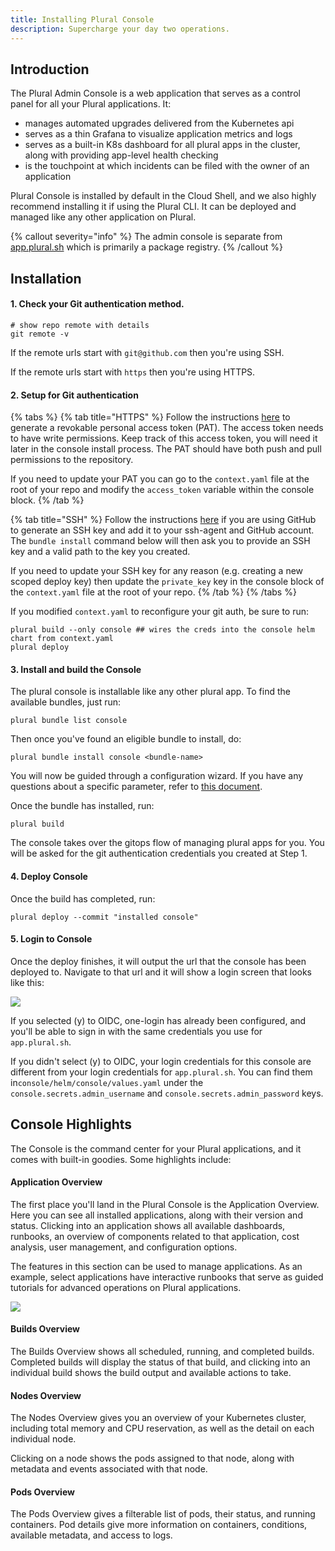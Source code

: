 ```yaml
---
title: Installing Plural Console
description: Supercharge your day two operations.
---
```


## Introduction

The Plural Admin Console is a web application that serves as a control panel for all your Plural applications. It:

- manages automated upgrades delivered from the Kubernetes api
- serves as a thin Grafana to visualize application metrics and logs
- serves as a built-in K8s dashboard for all plural apps in the cluster, along with providing app-level health checking
- is the touchpoint at which incidents can be filed with the owner of an application

Plural Console is installed by default in the Cloud Shell, and we also highly recommend installing it if using the Plural CLI. It can be deployed and managed like any other application on Plural.

{% callout severity="info" %}
The admin console is separate from [app.plural.sh](https://app.plural.sh) which is primarily a package registry.
{% /callout %}

## Installation

#### 1. Check your Git authentication method.

```
# show repo remote with details
git remote -v
```

If the remote urls start with `git@github.com` then you're using SSH.

If the remote urls start with `https` then you're using HTTPS.

#### 2. Setup for Git authentication

{% tabs %}
{% tab title="HTTPS" %}
Follow the instructions [here](https://docs.github.com/en/github/authenticating-to-github/keeping-your-account-and-data-secure/creating-a-personal-access-token) to generate a revokable personal access token (PAT). The access token needs to have write permissions. Keep track of this access token, you will need it later in the console install process. The PAT should have both push and pull permissions to the repository.

If you need to update your PAT you can go to the `context.yaml` file at the root of your repo and modify the `access_token` variable within the console block.
{% /tab %}

{% tab title="SSH" %}
Follow the instructions [here](https://docs.github.com/en/github/authenticating-to-github/connecting-to-github-with-ssh/generating-a-new-ssh-key-and-adding-it-to-the-ssh-agent) if you are using GitHub to generate an SSH key and add it to your ssh-agent and GitHub account. The `bundle install` command below will then ask you to provide an SSH key and a valid path to the key you created.

If you need to update your SSH key for any reason (e.g. creating a new scoped deploy key) then update the `private_key` key in the console block of the `context.yaml` file at the root of your repo.
{% /tab %}
{% /tabs %}

If you modified `context.yaml` to reconfigure your git auth, be sure to run:

```
plural build --only console ## wires the creds into the console helm chart from context.yaml
plural deploy
```

#### 3. Install and build the Console

The plural console is installable like any other plural app. To find the available bundles, just run:

```
plural bundle list console
```

Then once you've found an eligible bundle to install, do:

```
plural bundle install console <bundle-name>
```

You will now be guided through a configuration wizard. If you have any questions about a specific parameter, refer to [this document](/applications/console).

Once the bundle has installed, run:

```
plural build
```

The console takes over the gitops flow of managing plural apps for you. You will be asked for the git authentication credentials you created at Step 1.

#### 4. Deploy Console

Once the build has completed, run:

```
plural deploy --commit "installed console"
```

#### 5. Login to Console

Once the deploy finishes, it will output the url that the console has been deployed to. Navigate to that url and it will show a login screen that looks like this:

![](</assets/Screen Shot 2021-08-19 at 3.54.54 PM.png>)

If you selected (y) to OIDC, one-login has already been configured, and you'll be able to sign in with the same credentials you use for `app.plural.sh`.

If you didn't select (y) to OIDC, your login credentials for this console are different from your login credentials for `app.plural.sh`. You can find them in`console/helm/console/values.yaml` under the `console.secrets.admin_username` and `console.secrets.admin_password` keys.

## Console Highlights

The Console is the command center for your Plural applications, and it comes with built-in goodies. Some highlights include:

#### Application Overview

The first place you'll land in the Plural Console is the Application Overview. Here you can see all installed applications, along with their version and status. Clicking into an application shows all available dashboards, runbooks, an overview of components related to that application, cost analysis, user management, and configuration options.

The features in this section can be used to manage applications. As an example, select applications have interactive runbooks that serve as guided tutorials for advanced operations on Plural applications.

![](/assets/basic-setup-and-deployment/application-runbook.png)

#### Builds Overview

The Builds Overview shows all scheduled, running, and completed builds. Completed builds will display the status of that build, and clicking into an individual build shows the build output and available actions to take.

#### Nodes Overview

The Nodes Overview gives you an overview of your Kubernetes cluster, including total memory and CPU reservation, as well as the detail on each individual node.

Clicking on a node shows the pods assigned to that node, along with metadata and events associated with that node.

#### Pods Overview

The Pods Overview gives a filterable list of pods, their status, and running containers. Pod details give more information on containers, conditions, available metadata, and access to logs.
